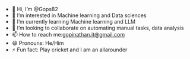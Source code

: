 - 👋 Hi, I’m @Gops82
- 👀 I’m interested in Machine learning and Data sciences
- 🌱 I’m currently learning Machine learning and LLM
- 💞️ I’m looking to collaborate on automating manual tasks, data analysis
- 📫 How to reach me:gopinathan.it@gmail.com
- 😄 Pronouns: He/Him
- ⚡ Fun fact: Play cricket and I am an allarounder

<!---
Gops82/Gops82 is a ✨ special ✨ repository because its `README.md` (this file) appears on your GitHub profile.
You can click the Preview link to take a look at your changes.
--->
